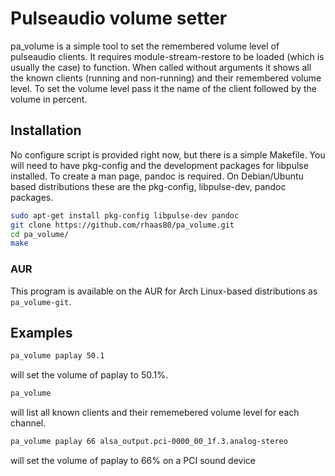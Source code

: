 Pulseaudio volume setter
========================

pa_volume is a simple tool to set the remembered volume level of pulseaudio
clients. It requires module-stream-restore to be loaded (which is usually the
case) to function. When called without arguments it shows all the known clients
(running and non-running) and their remembered volume level. To set the volume
level pass it the name of the client followed by the volume in percent.

## Installation
No configure script is provided right now, but there is a simple Makefile. You
will need to have pkg-config and the development packages for libpulse
installed.  To create a man page, pandoc is required. On Debian/Ubuntu based
distributions these are the pkg-config, libpulse-dev, pandoc packages.

```bash
sudo apt-get install pkg-config libpulse-dev pandoc
git clone https://github.com/rhaas80/pa_volume.git
cd pa_volume/
make
```

### AUR
This program is available on the AUR for Arch Linux-based distributions as
`pa_volume-git`.

## Examples

```bash
pa_volume paplay 50.1
```
will set the volume of paplay to 50.1%.

```bash
pa_volume
```
will list all known clients and their rememebered volume level for each
channel.

```bash
pa_volume paplay 66 alsa_output.pci-0000_00_1f.3.analog-stereo
```
will set the volume of paplay to 66% on a PCI sound device
